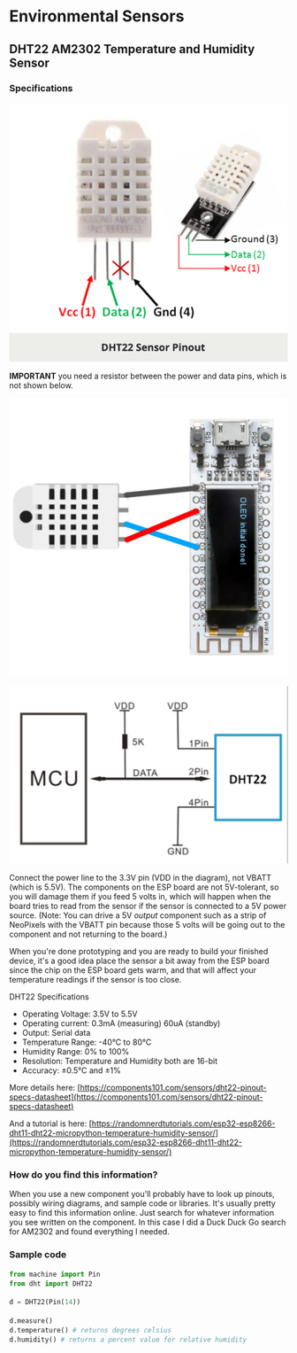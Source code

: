 # Environmental Sensors

## DHT22 AM2302 Temperature and Humidity Sensor

### Specifications

![DHT22 AM2302 Temperature and Humidity Sensor](DHT22-pinout.png)

**IMPORTANT** you need a resistor between the power and data pins, which is not shown below.

![wiring diagram](esp-wiring-dht.JPG)

![wiring diagram](DHT22-wiring.png)

Connect the power line to the 3.3V pin (VDD in the diagram), not VBATT (which is 5.5V).  The components on the ESP board are not 5V-tolerant, so you will damage them if you feed 5 volts in, which will happen when the board tries to read from the sensor if the sensor is connected to a 5V power source.  (Note:  You can drive a 5V _output_ component such as a strip of NeoPixels with the VBATT pin because those 5 volts will be going out to the component and not returning to the board.)

When you're done prototyping and you are ready to build your finished device, it's a good idea place the sensor a bit away from the ESP board since the chip on the ESP board gets warm, and that will affect your temperature readings if the sensor is too close.

DHT22 Specifications

* Operating Voltage: 3.5V to 5.5V
* Operating current: 0.3mA (measuring) 60uA (standby)
* Output: Serial data
* Temperature Range: -40°C to 80°C
* Humidity Range: 0% to 100%
* Resolution: Temperature and Humidity both are 16-bit
* Accuracy: ±0.5°C and ±1%

More details here: [https://components101.com/sensors/dht22-pinout-specs-datasheet](https://components101.com/sensors/dht22-pinout-specs-datasheet)

And a tutorial is here: [https://randomnerdtutorials.com/esp32-esp8266-dht11-dht22-micropython-temperature-humidity-sensor/](https://randomnerdtutorials.com/esp32-esp8266-dht11-dht22-micropython-temperature-humidity-sensor/)

### How do you find this information?

When you use a new component you'll probably have to look up pinouts, possibly wiring diagrams, and sample code or libraries.  It's usually pretty easy to find this information online.  Just search for whatever information you see written on the component.  In this case I did a Duck Duck Go search for AM2302 and found everything I needed.

### Sample code

```python
from machine import Pin
from dht import DHT22

d = DHT22(Pin(14))

d.measure()
d.temperature() # returns degrees celsius
d.humidity() # returns a percent value for relative humidity
```

```python
```
